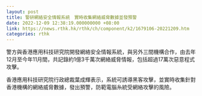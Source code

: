 ```yaml
---
layout: post
title: 警研網絡安全情報系統　實時收集網絡威脅數據並發預警
date: 2022-12-09 12:38:19.000000000 +08:00
link: https://news.rthk.hk/rthk/ch/component/k2/1679106-20221209.htm
categories: rthk
---
```


警方與香港應用科技研究院開發網絡安全情報系統，與另外三間機構合作，由去年12月至今年11月間，共記錄約1億3千萬次網絡威脅情報，包括超過17萬次惡意程式攻擊。

香港應用科技研究院行政總裁葉成輝表示，系統可誘導黑客攻擊，並實時收集針對香港機構的網絡威脅數據，發出預警，防範電腦糸統受網絡攻擊的風險。
